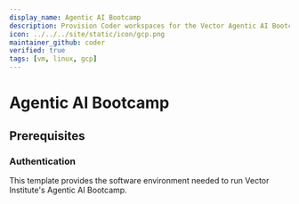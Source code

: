 ```yaml
---
display_name: Agentic AI Bootcamp
description: Provision Coder workspaces for the Vector Agentic AI Bootcamp
icon: ../../../site/static/icon/gcp.png
maintainer_github: coder
verified: true
tags: [vm, linux, gcp]
---
```


# Agentic AI Bootcamp

## Prerequisites

### Authentication

This template provides the software environment needed to run Vector Institute's Agentic AI Bootcamp.
